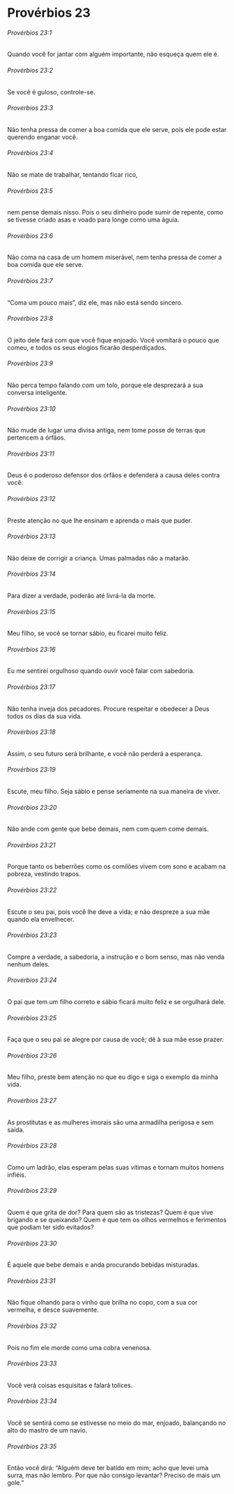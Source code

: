 # Provérbios 23

###### Provérbios 23:1

Quando você for jantar com alguém importante, não esqueça quem ele é.

###### Provérbios 23:2

Se você é guloso, controle-se.

###### Provérbios 23:3

Não tenha pressa de comer a boa comida que ele serve, pois ele pode estar querendo enganar você.

###### Provérbios 23:4

Não se mate de trabalhar, tentando ficar rico,

###### Provérbios 23:5

nem pense demais nisso. Pois o seu dinheiro pode sumir de repente, como se tivesse criado asas e voado para longe como uma águia.

###### Provérbios 23:6

Não coma na casa de um homem miserável, nem tenha pressa de comer a boa comida que ele serve.

###### Provérbios 23:7

“Coma um pouco mais”, diz ele, mas não está sendo sincero.

###### Provérbios 23:8

O jeito dele fará com que você fique enjoado. Você vomitará o pouco que comeu, e todos os seus elogios ficarão desperdiçados.

###### Provérbios 23:9

Não perca tempo falando com um tolo, porque ele desprezará a sua conversa inteligente.

###### Provérbios 23:10

Não mude de lugar uma divisa antiga, nem tome posse de terras que pertencem a órfãos.

###### Provérbios 23:11

Deus é o poderoso defensor dos órfãos e defenderá a causa deles contra você.

###### Provérbios 23:12

Preste atenção no que lhe ensinam e aprenda o mais que puder.

###### Provérbios 23:13

Não deixe de corrigir a criança. Umas palmadas não a matarão.

###### Provérbios 23:14

Para dizer a verdade, poderão até livrá-la da morte.

###### Provérbios 23:15

Meu filho, se você se tornar sábio, eu ficarei muito feliz.

###### Provérbios 23:16

Eu me sentirei orgulhoso quando ouvir você falar com sabedoria.

###### Provérbios 23:17

Não tenha inveja dos pecadores. Procure respeitar e obedecer a Deus todos os dias da sua vida.

###### Provérbios 23:18

Assim, o seu futuro será brilhante, e você não perderá a esperança.

###### Provérbios 23:19

Escute, meu filho. Seja sábio e pense seriamente na sua maneira de viver.

###### Provérbios 23:20

Não ande com gente que bebe demais, nem com quem come demais.

###### Provérbios 23:21

Porque tanto os beberrões como os comilões vivem com sono e acabam na pobreza, vestindo trapos.

###### Provérbios 23:22

Escute o seu pai, pois você lhe deve a vida; e não despreze a sua mãe quando ela envelhecer.

###### Provérbios 23:23

Compre a verdade, a sabedoria, a instrução e o bom senso, mas não venda nenhum deles.

###### Provérbios 23:24

O pai que tem um filho correto e sábio ficará muito feliz e se orgulhará dele.

###### Provérbios 23:25

Faça que o seu pai se alegre por causa de você; dê à sua mãe esse prazer.

###### Provérbios 23:26

Meu filho, preste bem atenção no que eu digo e siga o exemplo da minha vida.

###### Provérbios 23:27

As prostitutas e as mulheres imorais são uma armadilha perigosa e sem saída.

###### Provérbios 23:28

Como um ladrão, elas esperam pelas suas vítimas e tornam muitos homens infiéis.

###### Provérbios 23:29

Quem é que grita de dor? Para quem são as tristezas? Quem é que vive brigando e se queixando? Quem é que tem os olhos vermelhos e ferimentos que podiam ter sido evitados?

###### Provérbios 23:30

É aquele que bebe demais e anda procurando bebidas misturadas.

###### Provérbios 23:31

Não fique olhando para o vinho que brilha no copo, com a sua cor vermelha, e desce suavemente.

###### Provérbios 23:32

Pois no fim ele morde como uma cobra venenosa.

###### Provérbios 23:33

Você verá coisas esquisitas e falará tolices.

###### Provérbios 23:34

Você se sentirá como se estivesse no meio do mar, enjoado, balançando no alto do mastro de um navio.

###### Provérbios 23:35

Então você dirá: “Alguém deve ter batido em mim; acho que levei uma surra, mas não lembro. Por que não consigo levantar? Preciso de mais um gole.”

